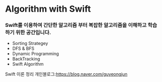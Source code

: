 # Algorithm with Swift

### Swift를 이용하여 간단한 알고리즘 부터 복잡한 알고리즘을 이해하고 학습 하기 위한 공간입니다.

- Sorting Strategey
- DFS & BFS
- Dynamic Programming 
- BackTracking
- Swift Algorithm


Swift 이론 정리 개인블로그:https://blog.naver.com/guyeongjun
